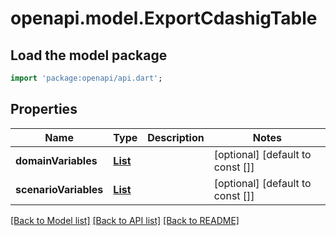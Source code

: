 # openapi.model.ExportCdashigTable

## Load the model package
```dart
import 'package:openapi/api.dart';
```

## Properties
Name | Type | Description | Notes
------------ | ------------- | ------------- | -------------
**domainVariables** | [**List<ExportCdashigDomainVariablesRow>**](ExportCdashigDomainVariablesRow.md) |  | [optional] [default to const []]
**scenarioVariables** | [**List<ExportCdashigScenarioVariablesRow>**](ExportCdashigScenarioVariablesRow.md) |  | [optional] [default to const []]

[[Back to Model list]](../README.md#documentation-for-models) [[Back to API list]](../README.md#documentation-for-api-endpoints) [[Back to README]](../README.md)


